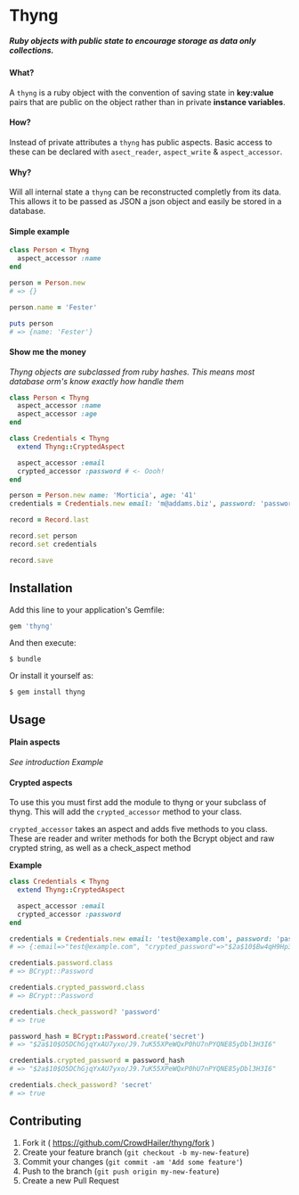 # Thyng

##### Ruby objects with public state to encourage storage as data only collections.

#### What?
A `thyng` is a ruby object with the convention of saving state in **key:value** pairs that are public on the object rather than in private **instance variables**.

#### How?
Instead of private attributes a `thyng` has public aspects. Basic access to these can be declared with `asect_reader`, `aspect_write` & `aspect_accessor`.

#### Why?
Will all internal state a `thyng` can be reconstructed completly from its data. This allows it to be passed as JSON a json object and easily be stored in a database.

#### Simple example

```ruby
class Person < Thyng
  aspect_accessor :name
end

person = Person.new
# => {}

person.name = 'Fester'

puts person
# => {name: 'Fester'}
``` 

#### Show me the money
*Thyng objects are subclassed from ruby hashes. This means most database orm's know exactly how handle them*

```ruby
class Person < Thyng
  aspect_accessor :name
  aspect_accessor :age
end

class Credentials < Thyng
  extend Thyng::CryptedAspect

  aspect_accessor :email
  crypted_accessor :password # <- Oooh!
end

person = Person.new name: 'Morticia', age: '41'
credentials = Credentials.new email: 'm@addams.biz', password: 'password'

record = Record.last

record.set person
record.set credentials

record.save
```

## Installation

Add this line to your application's Gemfile:

```ruby
gem 'thyng'
```

And then execute:

    $ bundle

Or install it yourself as:

    $ gem install thyng

## Usage

#### Plain aspects
*See introduction Example*

#### Crypted aspects
To use this you must first add the module to thyng or your subclass of thyng. This will add the `crypted_accessor` method to your class.

`crypted_accessor` takes an aspect and adds five methods to you class. These are reader and writer methods for both the Bcrypt object and raw crypted string, as well as a check_aspect method

**Example**
```ruby
class Credentials < Thyng
  extend Thyng::CryptedAspect

  aspect_accessor :email
  crypted_accessor :password
end

credentials = Credentials.new email: 'test@example.com', password: 'password'
# => {:email=>"test@example.com", "crypted_password"=>"$2a$10$Bw4qH9Hp3iMG7c97SIBgJ.ahpXbL8M95FyDU7O.UHo4zgnxcm3bBi"} 

credentials.password.class
# => BCrypt::Password 

credentials.crypted_password.class
# => BCrypt::Password 

credentials.check_password? 'password'
# => true 

password_hash = BCrypt::Password.create('secret')
# => "$2a$10$O5DChGjqYxAU7yxo/J9.7uK55XPeWQxP0hU7nPYQNE85yDbl3H3I6" 

credentials.crypted_password = password_hash
# => "$2a$10$O5DChGjqYxAU7yxo/J9.7uK55XPeWQxP0hU7nPYQNE85yDbl3H3I6" 

credentials.check_password? 'secret'
# => true 

``` 

## Contributing

1. Fork it ( https://github.com/CrowdHailer/thyng/fork )
2. Create your feature branch (`git checkout -b my-new-feature`)
3. Commit your changes (`git commit -am 'Add some feature'`)
4. Push to the branch (`git push origin my-new-feature`)
5. Create a new Pull Request
